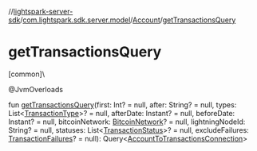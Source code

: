 //[lightspark-server-sdk](../../../index.md)/[com.lightspark.sdk.server.model](../index.md)/[Account](index.md)/[getTransactionsQuery](get-transactions-query.md)

# getTransactionsQuery

[common]\

@JvmOverloads

fun [getTransactionsQuery](get-transactions-query.md)(first: Int? = null, after: String? = null, types: List&lt;[TransactionType](../-transaction-type/index.md)&gt;? = null, afterDate: Instant? = null, beforeDate: Instant? = null, bitcoinNetwork: [BitcoinNetwork](../-bitcoin-network/index.md)? = null, lightningNodeId: String? = null, statuses: List&lt;[TransactionStatus](../-transaction-status/index.md)&gt;? = null, excludeFailures: [TransactionFailures](../-transaction-failures/index.md)? = null): Query&lt;[AccountToTransactionsConnection](../-account-to-transactions-connection/index.md)&gt;
